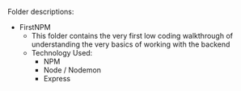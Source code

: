 Folder descriptions:

* FirstNPM
    - This folder contains the very first low coding walkthrough of understanding the very basics of working with the backend
    - Technology Used:
        - NPM
        - Node / Nodemon
        - Express